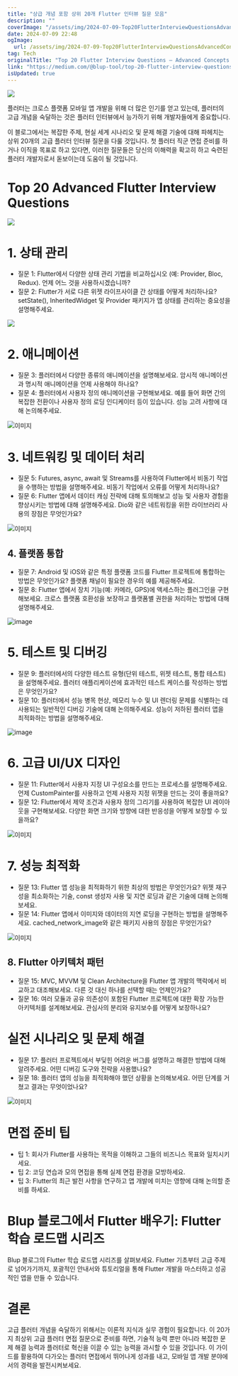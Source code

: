 ```yaml
---
title: "상급 개념 포함 상위 20개 Flutter 인터뷰 질문 모음"
description: ""
coverImage: "/assets/img/2024-07-09-Top20FlutterInterviewQuestionsAdvancedConcepts_0.png"
date: 2024-07-09 22:48
ogImage: 
  url: /assets/img/2024-07-09-Top20FlutterInterviewQuestionsAdvancedConcepts_0.png
tag: Tech
originalTitle: "Top 20 Flutter Interview Questions — Advanced Concepts."
link: "https://medium.com/@blup-tool/top-20-flutter-interview-questions-advanced-concepts-4f053f06da5f"
isUpdated: true
---
```





<img src="/assets/img/2024-07-09-Top20FlutterInterviewQuestionsAdvancedConcepts_0.png" />

플러터는 크로스 플랫폼 모바일 앱 개발을 위해 더 많은 인기를 얻고 있는데, 플러터의 고급 개념을 숙달하는 것은 플러터 인터뷰에서 능가하기 위해 개발자들에게 중요합니다.

이 블로그에서는 복잡한 주제, 현실 세계 시나리오 및 문제 해결 기술에 대해 파헤치는 상위 20개의 고급 플러터 인터뷰 질문을 다룰 것입니다. 첫 플러터 직군 면접 준비를 하거나 이직을 목표로 하고 있다면, 이러한 질문들은 당신의 이해력을 확고히 하고 숙련된 플러터 개발자로서 돋보이는데 도움이 될 것입니다.

# Top 20 Advanced Flutter Interview Questions

<div class="content-ad"></div>

<img src="/assets/img/2024-07-09-Top20FlutterInterviewQuestionsAdvancedConcepts_1.png" />

# 1. 상태 관리

- 질문 1: Flutter에서 다양한 상태 관리 기법을 비교하십시오 (예: Provider, Bloc, Redux). 언제 어느 것을 사용하시겠습니까?
- 질문 2: Flutter가 서로 다른 위젯 라이프사이클 간 상태를 어떻게 처리하나요? setState(), InheritedWidget 및 Provider 패키지가 앱 상태를 관리하는 중요성을 설명해주세요.

<img src="/assets/img/2024-07-09-Top20FlutterInterviewQuestionsAdvancedConcepts_2.png" />

<div class="content-ad"></div>

# 2. 애니메이션

- 질문 3: 플러터에서 다양한 종류의 애니메이션을 설명해보세요. 암시적 애니메이션과 명시적 애니메이션을 언제 사용해야 하나요?
- 질문 4: 플러터에서 사용자 정의 애니메이션을 구현해보세요. 예를 들어 화면 간의 복잡한 전환이나 사용자 정의 로딩 인디케이터 등이 있습니다. 성능 고려 사항에 대해 논의해주세요.

![이미지](/assets/img/2024-07-09-Top20FlutterInterviewQuestionsAdvancedConcepts_3.png)

# 3. 네트워킹 및 데이터 처리

<div class="content-ad"></div>

- 질문 5: Futures, async, await 및 Streams를 사용하여 Flutter에서 비동기 작업을 수행하는 방법을 설명해주세요. 비동기 작업에서 오류를 어떻게 처리하나요?
- 질문 6: Flutter 앱에서 데이터 캐싱 전략에 대해 토의해보고 성능 및 사용자 경험을 향상시키는 방법에 대해 설명해주세요. Dio와 같은 네트워킹을 위한 라이브러리 사용의 장점은 무엇인가요?

![이미지](/assets/img/2024-07-09-Top20FlutterInterviewQuestionsAdvancedConcepts_4.png)

## 4. 플랫폼 통합

- 질문 7: Android 및 iOS와 같은 특정 플랫폼 코드를 Flutter 프로젝트에 통합하는 방법은 무엇인가요? 플랫폼 채널이 필요한 경우의 예를 제공해주세요.
- 질문 8: Flutter 앱에서 장치 기능(예: 카메라, GPS)에 액세스하는 플러그인을 구현해보세요. 크로스 플랫폼 호환성을 보장하고 플랫폼별 권한을 처리하는 방법에 대해 설명해주세요.

<div class="content-ad"></div>


![image](/assets/img/2024-07-09-Top20FlutterInterviewQuestionsAdvancedConcepts_5.png)

# 5. 테스트 및 디버깅

- 질문 9: 플러터에서의 다양한 테스트 유형(단위 테스트, 위젯 테스트, 통합 테스트)을 설명해주세요. 플러터 애플리케이션에 효과적인 테스트 케이스를 작성하는 방법은 무엇인가요?
- 질문 10: 플러터에서 성능 병목 현상, 메모리 누수 및 UI 렌더링 문제를 식별하는 데 사용되는 일반적인 디버깅 기술에 대해 논의해주세요. 성능이 저하된 플러터 앱을 최적화하는 방법을 설명해주세요.

![image](/assets/img/2024-07-09-Top20FlutterInterviewQuestionsAdvancedConcepts_6.png)


<div class="content-ad"></div>

# 6. 고급 UI/UX 디자인

- 질문 11: Flutter에서 사용자 지정 UI 구성요소를 만드는 프로세스를 설명해주세요. 언제 CustomPainter를 사용하고 언제 사용자 지정 위젯을 만드는 것이 좋을까요?
- 질문 12: Flutter에서 제약 조건과 사용자 정의 그리기를 사용하여 복잡한 UI 레이아웃을 구현해보세요. 다양한 화면 크기와 방향에 대한 반응성을 어떻게 보장할 수 있을까요?

![이미지](/assets/img/2024-07-09-Top20FlutterInterviewQuestionsAdvancedConcepts_7.png)

# 7. 성능 최적화

<div class="content-ad"></div>

- 질문 13: Flutter 앱 성능을 최적화하기 위한 최상의 방법은 무엇인가요? 위젯 재구성을 최소화하는 기술, const 생성자 사용 및 지연 로딩과 같은 기술에 대해 논의해보세요.
- 질문 14: Flutter 앱에서 이미지와 데이터의 지연 로딩을 구현하는 방법을 설명해주세요. cached_network_image와 같은 패키지 사용의 장점은 무엇인가요?

![이미지](/assets/img/2024-07-09-Top20FlutterInterviewQuestionsAdvancedConcepts_8.png)

## 8. Flutter 아키텍처 패턴

- 질문 15: MVC, MVVM 및 Clean Architecture을 Flutter 앱 개발의 맥락에서 비교하고 대조해보세요. 다른 것 대신 하나를 선택할 때는 언제인가요?
- 질문 16: 여러 모듈과 공유 의존성이 포함된 Flutter 프로젝트에 대한 확장 가능한 아키텍처를 설계해보세요. 관심사의 분리와 유지보수를 어떻게 보장하나요?

<div class="content-ad"></div>

# 실전 시나리오 및 문제 해결

- 질문 17: 플러터 프로젝트에서 부딪힌 어려운 버그를 설명하고 해결한 방법에 대해 알려주세요. 어떤 디버깅 도구와 전략을 사용했나요?
- 질문 18: 플러터 앱의 성능을 최적화해야 했던 상황을 논의해보세요. 어떤 단계를 거쳤고 결과는 무엇이었나요?

![이미지](/assets/img/2024-07-09-Top20FlutterInterviewQuestionsAdvancedConcepts_9.png)

# 면접 준비 팁

<div class="content-ad"></div>

- 팁 1: 회사가 Flutter를 사용하는 목적을 이해하고 그들의 비즈니스 목표와 일치시키세요.
- 팁 2: 코딩 연습과 모의 면접을 통해 실제 면접 환경을 모방하세요.
- 팁 3: Flutter의 최근 발전 사항을 연구하고 앱 개발에 미치는 영향에 대해 논의할 준비를 하세요.

# Blup 블로그에서 Flutter 배우기: Flutter 학습 로드맵 시리즈

Blup 블로그의 Flutter 학습 로드맵 시리즈를 살펴보세요. Flutter 기초부터 고급 주제로 넘어가기까지, 포괄적인 안내서와 튜토리얼을 통해 Flutter 개발을 마스터하고 성공적인 앱을 만들 수 있습니다.

# 결론

<div class="content-ad"></div>

고급 플러터 개념을 숙달하기 위해서는 이론적 지식과 실무 경험이 필요합니다. 이 20가지 최상위 고급 플러터 면접 질문으로 준비를 하면, 기술적 능력 뿐만 아니라 복잡한 문제 해결 능력과 플러터로 혁신을 이끌 수 있는 능력을 과시할 수 있을 것입니다. 이 가이드를 활용하여 다가오는 플러터 면접에서 뛰어나게 성과를 내고, 모바일 앱 개발 분야에서의 경력을 발전시켜보세요.